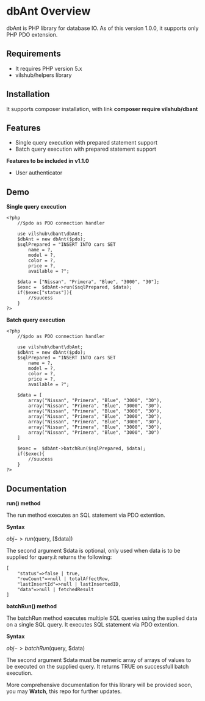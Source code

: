 # dbAnt Overview
dbAnt is PHP library for database IO. As of this version 1.0.0, it supports only PHP PDO extension.

## Requirements

- It requires PHP version 5.x
- vilshub/helpers library

## Installation
It supports composer installation, with link **composer require vilshub/dbant** 


## Features

- Single query execution with prepared statement support
- Batch query execution with prepared statement support



**Features to be included in v1.1.0**

- User authenticator

## Demo
**Single query execution**

    <?php
        //$pdo as PDO connection handler
        
        use vilshub\dbant\dbAnt;
        $dbAnt = new dbAnt($pdo);
        $sqlPrepared = "INSERT INTO cars SET
      	    name = ?,
            model = ?,
            color = ?,
            price = ?,
            available = ?";

        $data = ["Nissan", "Primera", "Blue", "3000", "30"];
        $exec =  $dbAnt->run($sqlPrepared, $data);
        if($exec["status"]){
            //suucess
        }
    ?>


**Batch query execution**

    <?php
        //$pdo as PDO connection handler
        
        use vilshub\dbant\dbAnt;
        $dbAnt = new dbAnt($pdo);
        $sqlPrepared = "INSERT INTO cars SET
      	    name = ?,
            model = ?,
            color = ?,
            price = ?,
            available = ?";

        $data = [
            array("Nissan", "Primera", "Blue", "3000", "30"),
            array("Nissan", "Primera", "Blue", "3000", "30"),
            array("Nissan", "Primera", "Blue", "3000", "30"),
            array("Nissan", "Primera", "Blue", "3000", "30"),
            array("Nissan", "Primera", "Blue", "3000", "30"),
            array("Nissan", "Primera", "Blue", "3000", "30"),
            array("Nissan", "Primera", "Blue", "3000", "30")
        ]

        $exec =  $dbAnt->batchRun($sqlPrepared, $data);
        if($exec){
            //suucess
        }
    ?>




## Documentation ##

**run() method**

The run method executes an SQL statement via PDO extention.

**Syntax**

$obj->run($query, [$data])

The second argument $data is optional, only used when data is to be supplied for query.it returns the following:

    [
        "status"=>false | true,
        "rowCount"=>null | totalAffectRow,
        "lastInsertId"=>null | lastInsertedID,
        "data"=>null | fetchedResult
    ]


**batchRun()  method**

The batchRun method executes multiple SQL queries using the suplied data on a single SQL query. It executes SQL statement via PDO extention.

**Syntax**

$obj->batchRun($query, $data)

The second argument $data must be numeric array of arrays of values to be executed on the supplied query. It returns TRUE on successfull batch execution.



More comprehensive documentation for this library will be provided soon, you may **Watch**, this repo for further updates.

